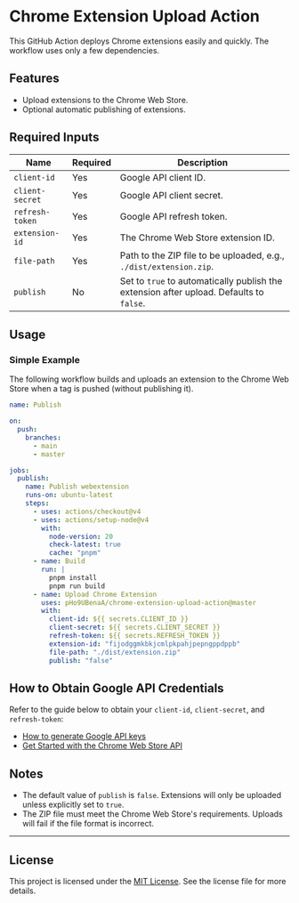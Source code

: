# Chrome Extension Upload Action

This GitHub Action deploys Chrome extensions easily and quickly. The workflow
uses only a few dependencies.

## Features

- Upload extensions to the Chrome Web Store.
- Optional automatic publishing of extensions.

## Required Inputs

| Name            | Required | Description                                                                             |
| --------------- | -------- | --------------------------------------------------------------------------------------- |
| `client-id`     | Yes      | Google API client ID.                                                                   |
| `client-secret` | Yes      | Google API client secret.                                                               |
| `refresh-token` | Yes      | Google API refresh token.                                                               |
| `extension-id`  | Yes      | The Chrome Web Store extension ID.                                                      |
| `file-path`     | Yes      | Path to the ZIP file to be uploaded, e.g., `./dist/extension.zip`.                      |
| `publish`       | No       | Set to `true` to automatically publish the extension after upload. Defaults to `false`. |

## Usage

### Simple Example

The following workflow builds and uploads an extension to the Chrome Web Store
when a tag is pushed (without publishing it).

```yaml
name: Publish

on:
  push:
    branches:
      - main
      - master

jobs:
  publish:
    name: Publish webextension
    runs-on: ubuntu-latest
    steps:
      - uses: actions/checkout@v4
      - uses: actions/setup-node@v4
        with:
          node-version: 20
          check-latest: true
          cache: "pnpm"
      - name: Build
        run: |
          pnpm install
          pnpm run build
      - name: Upload Chrome Extension
        uses: pHo9UBenaA/chrome-extension-upload-action@master
        with:
          client-id: ${{ secrets.CLIENT_ID }}
          client-secret: ${{ secrets.CLIENT_SECRET }}
          refresh-token: ${{ secrets.REFRESH_TOKEN }}
          extension-id: "fijodggmkbkjcmlpkpahjpepngppdppb"
          file-path: "./dist/extension.zip"
          publish: "false"
```

## How to Obtain Google API Credentials

Refer to the guide below to obtain your `client-id`, `client-secret`,
and `refresh-token`:

- [How to generate Google API keys](https://github.com/fregante/chrome-webstore-upload-keys)
- [Get Started with the Chrome Web Store API](https://developer.chrome.com/docs/webstore/using_webstore_api/)

## Notes

- The default value of `publish` is `false`. Extensions will only be uploaded
  unless explicitly set to `true`.
- The ZIP file must meet the Chrome Web Store's requirements. Uploads will fail
  if the file format is incorrect.

---

## License

This project is licensed under the [MIT License](LICENSE). See the license file
for more details.
